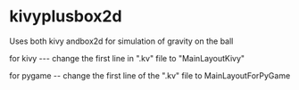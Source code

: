 # kivyplusbox2d

Uses both kivy andbox2d for simulation of gravity on the ball

for kivy ---  change the first line in ".kv" file to "MainLayoutKivy"

for pygame -- change the first line of the ".kv" file to MainLayoutForPyGame